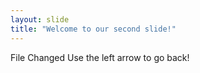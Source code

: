 ```yaml
---
layout: slide
title: "Welcome to our second slide!"
---
```

File Changed
Use the left arrow to go back!
